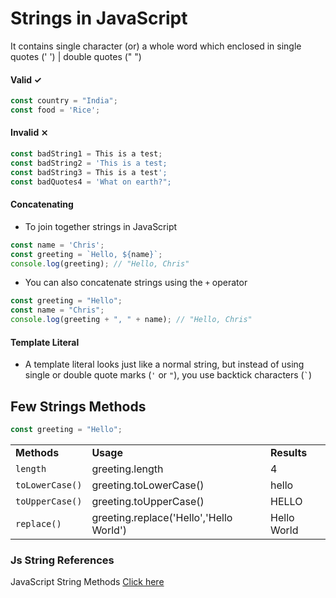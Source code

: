 # Strings in JavaScript
It contains single character (or) a whole word which enclosed in single quotes (' ') | double quotes (" ")

#### Valid &check;
```javascript
const country = "India";
const food = 'Rice';
```
#### Invalid &Cross;
```javascript
const badString1 = This is a test;
const badString2 = 'This is a test;
const badString3 = This is a test';
const badQuotes4 = 'What on earth?";
```
#### Concatenating
- To join together strings in JavaScript
```javascript
const name = 'Chris';
const greeting = `Hello, ${name}`;
console.log(greeting); // "Hello, Chris"
```
- You can also concatenate strings using the `+` operator
```javascript
const greeting = "Hello";
const name = "Chris";
console.log(greeting + ", " + name); // "Hello, Chris"
```
#### Template Literal
- A template literal looks just like a normal string, but instead of using single or double quote marks (`'` or `"`), you use backtick characters (`` ` ``)

## Few Strings Methods
```javascript
const greeting = "Hello";
```
<table>
  <tbody>
    <tr>
      <td><strong>Methods</strong></td>
      <td><strong>Usage</strong></td>
      <td><strong>Results</strong></td>
    </tr>
    <tr>
      <td><code>length</code></td>
      <td>greeting.length</td>
      <td>4</td>
    </tr>
    <tr>
      <td><code>toLowerCase()</code></td>
      <td>greeting.toLowerCase()</td>
      <td>hello</td>
    </tr>
    <tr>
      <td><code>toUpperCase()</code></td>
      <td>greeting.toUpperCase()</td>
      <td>HELLO</td>
    </tr>
    <tr>
      <td><code>replace()</code></td>
      <td>greeting.replace('Hello','Hello World')</td>
      <td>Hello World</td>
    </tr>
   </tbody>
  </table>
    
### Js String References
JavaScript String Methods [Click here](https://developer.mozilla.org/en-US/docs/Web/JavaScript/Reference/Global_Objects/String)
